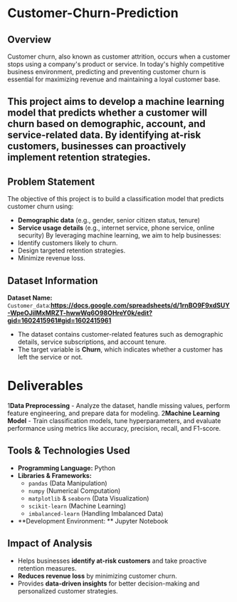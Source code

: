 # Customer-Churn-Prediction
## Overview
Customer churn, also known as customer attrition, occurs when a customer stops using a company's product or service. In today's highly competitive business environment, predicting and preventing customer churn is essential for maximizing revenue and maintaining a loyal customer base.

This project aims to develop a machine learning model that predicts whether a customer will churn based on demographic, account, and service-related data. By identifying at-risk customers, businesses can proactively implement retention strategies.
---
## Problem Statement
The objective of this project is to build a classification model that predicts customer churn using:
- **Demographic data** (e.g., gender, senior citizen status, tenure)
- **Service usage details** (e.g., internet service, phone service, online security)
By leveraging machine learning, we aim to help businesses:
- Identify customers likely to churn.
- Design targeted retention strategies.
- Minimize revenue loss.

##  Dataset Information
**Dataset Name:** `Customer_data`:**https://docs.google.com/spreadsheets/d/1rnBO9F9xdSUY-WpeOJilMxMRZT-hwwWq6O98OHreY0k/edit?gid=1602415961#gid=1602415961**

- The dataset contains customer-related features such as demographic details, service subscriptions, and account tenure.
- The target variable is **Churn**, which indicates whether a customer has left the service or not.

# Deliverables
1**Data Preprocessing** - Analyze the dataset, handle missing values, perform feature engineering, and prepare data for modeling.
2**Machine Learning Model** - Train classification models, tune hyperparameters, and evaluate performance using metrics like accuracy, precision, recall, and F1-score.

## Tools & Technologies Used
- **Programming Language:** Python
- **Libraries & Frameworks:**
  - `pandas` (Data Manipulation)
  - `numpy` (Numerical Computation)
  - `matplotlib` & `seaborn` (Data Visualization)
  - `scikit-learn` (Machine Learning)
  - `imbalanced-learn` (Handling Imbalanced Data)
- **Development Environment: ** Jupyter Notebook

## Impact of Analysis
- Helps businesses **identify at-risk customers** and take proactive retention measures.
- **Reduces revenue loss** by minimizing customer churn.
- Provides **data-driven insights** for better decision-making and personalized customer strategies.
